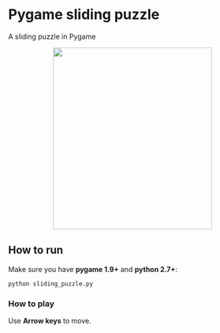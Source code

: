 # Pygame sliding puzzle
A sliding puzzle in Pygame

<p align="center">
  <img src="https://github.com/thiagojobson/pygame-sliding-puzzle/blob/master/screenshot.png" width="322" height="368">
</p>

## How to run
Make sure you have **pygame 1.9+** and **python 2.7+**:

```
python sliding_puzzle.py
```

### How to play
Use **Arrow keys** to move.
